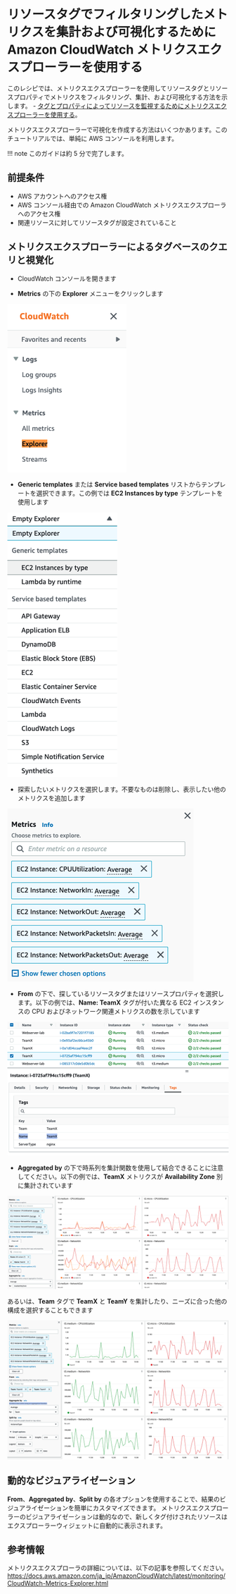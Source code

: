 # リソースタグでフィルタリングしたメトリクスを集計および可視化するために Amazon CloudWatch メトリクスエクスプローラーを使用する

このレシピでは、メトリクスエクスプローラーを使用してリソースタグとリソースプロパティでメトリクスをフィルタリング、集計、および可視化する方法を示します。 - [タグとプロパティによってリソースを監視するためにメトリクスエクスプローラーを使用する][metrics-explorer]。

メトリクスエクスプローラーで可視化を作成する方法はいくつかあります。このチュートリアルでは、単純に AWS コンソールを利用します。

!!! note
    このガイドは約 5 分で完了します。

## 前提条件

* AWS アカウントへのアクセス権
* AWS コンソール経由での Amazon CloudWatch メトリクスエクスプローラへのアクセス権
* 関連リソースに対してリソースタグが設定されていること

## メトリクスエクスプローラーによるタグベースのクエリと視覚化

* CloudWatch コンソールを開きます

* **Metrics** の下の **Explorer** メニューをクリックします

![タグ別にフィルタリングされたメトリクスのスクリーンショット](../images/metrics-explorer-filter-by-tags/metrics-explorer-cw-menu.png)

* **Generic templates** または **Service based templates** リストからテンプレートを選択できます。この例では **EC2 Instances by type** テンプレートを使用します

![Explorer テンプレートのスクリーンショット](../images/metrics-explorer-filter-by-tags/metrics-explorer-templates-ec2-by-type.png)

* 探索したいメトリクスを選択します。不要なものは削除し、表示したい他のメトリクスを追加します

![EC2 メトリクスのスクリーンショット](../images/metrics-explorer-filter-by-tags/metrics-explorer-ec2-metrics.png)

* **From** の下で、探しているリソースタグまたはリソースプロパティを選択します。以下の例では、<b>Name: TeamX</b> タグが付いた異なる EC2 インスタンスの CPU およびネットワーク関連メトリクスの数を示しています

![Name タグの例のスクリーンショット](../images/metrics-explorer-filter-by-tags/metrics-explorer-teamx-name-tag.png)

* **Aggregated by** の下で時系列を集計関数を使用して結合できることに注意してください。以下の例では、<b>TeamX</b> メトリクスが <b>Availability Zone</b> 別に集計されています

![Name タグでフィルタリングされた EC2 ダッシュボードのスクリーンショット](../images/metrics-explorer-filter-by-tags/metrics-explorer-ec2-by-tag-name-dashboard.png)

あるいは、<b>Team</b> タグで <b>TeamX</b> と <b>TeamY</b> を集計したり、ニーズに合った他の構成を選択することもできます

![Team タグでフィルタリングされた EC2 ダッシュボードのスクリーンショット](../images/metrics-explorer-filter-by-tags/metrics-explorer-ec2-by-tag-team-dashboard.png)

## 動的なビジュアライゼーション
<b>From</b>、<b>Aggregated by</b>、<b>Split by</b> の各オプションを使用することで、結果のビジュアライゼーションを簡単にカスタマイズできます。
メトリクスエクスプローラーのビジュアライゼーションは動的なので、新しくタグ付けされたリソースはエクスプローラーウィジェットに自動的に表示されます。

## 参考情報

メトリクスエクスプローラの詳細については、以下の記事を参照してください。
https://docs.aws.amazon.com/ja_jp/AmazonCloudWatch/latest/monitoring/CloudWatch-Metrics-Explorer.html

[metrics-explorer]: https://docs.aws.amazon.com/ja_jp/AmazonCloudWatch/latest/monitoring/CloudWatch-Metrics-Explorer.html
